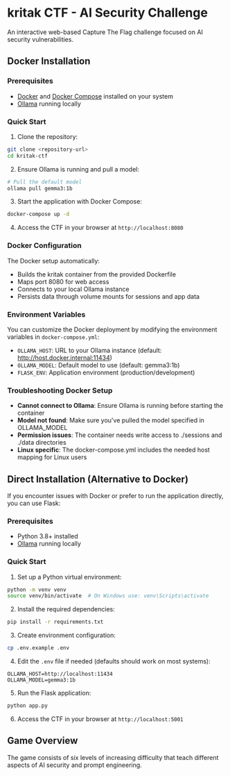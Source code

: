 # kritak CTF - AI Security Challenge

An interactive web-based Capture The Flag challenge focused on AI security vulnerabilities.

## Docker Installation

### Prerequisites

- [Docker](https://docs.docker.com/get-docker/) and [Docker Compose](https://docs.docker.com/compose/install/) installed on your system
- [Ollama](https://ollama.com/download) running locally

### Quick Start

1. Clone the repository:
```bash
git clone <repository-url>
cd kritak-ctf
```

2. Ensure Ollama is running and pull a model:
```bash
# Pull the default model
ollama pull gemma3:1b
```

3. Start the application with Docker Compose:
```bash
docker-compose up -d
```

4. Access the CTF in your browser at `http://localhost:8080`

### Docker Configuration

The Docker setup automatically:
- Builds the kritak container from the provided Dockerfile
- Maps port 8080 for web access
- Connects to your local Ollama instance
- Persists data through volume mounts for sessions and app data

### Environment Variables

You can customize the Docker deployment by modifying the environment variables in `docker-compose.yml`:

- `OLLAMA_HOST`: URL to your Ollama instance (default: http://host.docker.internal:11434)
- `OLLAMA_MODEL`: Default model to use (default: gemma3:1b)
- `FLASK_ENV`: Application environment (production/development)

### Troubleshooting Docker Setup

- **Cannot connect to Ollama**: Ensure Ollama is running before starting the container
- **Model not found**: Make sure you've pulled the model specified in OLLAMA_MODEL
- **Permission issues**: The container needs write access to ./sessions and ./data directories
- **Linux specific**: The docker-compose.yml includes the needed host mapping for Linux users

## Direct Installation (Alternative to Docker)

If you encounter issues with Docker or prefer to run the application directly, you can use Flask:

### Prerequisites

- Python 3.8+ installed
- [Ollama](https://ollama.com/download) running locally

### Quick Start

1. Set up a Python virtual environment:
```bash
python -m venv venv
source venv/bin/activate  # On Windows use: venv\Scripts\activate
```

2. Install the required dependencies:
```bash
pip install -r requirements.txt
```

3. Create environment configuration:
```bash
cp .env.example .env
```

4. Edit the `.env` file if needed (defaults should work on most systems):
```
OLLAMA_HOST=http://localhost:11434
OLLAMA_MODEL=gemma3:1b
```

5. Run the Flask application:
```bash
python app.py
```

6. Access the CTF in your browser at `http://localhost:5001`

## Game Overview

The game consists of six levels of increasing difficulty that teach different aspects of AI security and prompt engineering. 